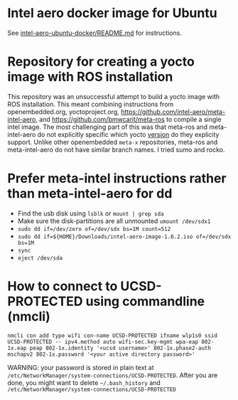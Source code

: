 # Intel aero docker image for Ubuntu

See [intel-aero-ubuntu-docker/README.md](intel-aero-ubuntu-docker/README.md) for instructions.

# Repository for creating a yocto image with ROS installation

This repository was an unsuccessful attempt to build a yocto image with ROS
installation. This meant combining instructions from openembedded.org,
yoctoproject.org, https://github.com/intel-aero/meta-intel-aero, and
https://github.com/bmwcarit/meta-ros to compile a single intel image.
The most challenging part of this was that meta-ros and meta-intel-aero
do not explicitly specific which yocto
[version](https://wiki.yoctoproject.org/wiki/Releases) do they explicity
support. Unlike other openembedded `meta-x` repositories, meta-ros and
meta-intel-aero do not have similar branch names. I tried sumo and rocko.


# Prefer meta-intel instructions rather than meta-intel-aero for dd

+ Find the usb disk using `lsblk` or `mount | grep sda`
+ Make sure the disk-partitions are all unmounted `umount /dev/sdx1`
+ `sudo dd if=/dev/zero of=/dev/sdx bs=1M count=512`
+ `sudo dd if=${HOME}/Downloads/intel-aero-image-1.6.2.iso of=/dev/sdx bs=1M`
+ `sync`
+ `eject /dev/sda`

# How to connect to UCSD-PROTECTED using commandline (nmcli)

    nmcli con add type wifi con-name UCSD-PROTECTED ifname wlp1s0 ssid UCSD-PROTECTED -- ipv4.method auto wifi-sec.key-mgmt wpa-eap 802-1x.eap peap 802-1x.identity '<ucsd username>' 802-1x.phase2-auth mschapv2 802-1x.password '<your active directory password>'
    
WARNING: your password is stored in plain text at `/etc/NetworkManager/system-connections/UCSD-PROTECTED`. After you are done, you might want to delete `~/.bash_history` and `/etc/NetworkManager/system-connections/UCSD-PROTECTED`
